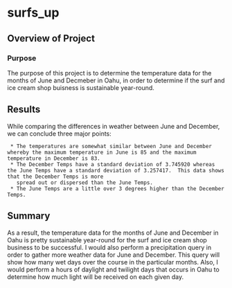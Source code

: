 # surfs_up

## Overview of Project

### Purpose
The purpose of this project is to determine the temperature data for the months of June and Decmeber in Oahu, in order to determine if the surf and ice cream shop buisness is sustainable year-round.

## Results
While comparing the differences in weather between June and December, we can conclude three major points:

     * The temperatures are somewhat similar between June and December whereby the maximum temperature in June is 85 and the maximum temperature in December is 83. 
     * The December Temps have a standard deviation of 3.745920 whereas the June Temps have a standard deviation of 3.257417.  This data shows that the December Temps is more  
       spread out or dispersed than the June Temps.
     * The June Temps are a little over 3 degrees higher than the December Temps.
     
## Summary
As a result, the temperature data for the months of June and December in Oahu is pretty sustainable year-round for the surf and ice cream shop business to be successful.
I would also perform a precipitation query in order to gather more weather data for June and December.  This query will show how many wet days over the course in the particular months.  Also, I would perform a hours of daylight and twilight days that occurs in Oahu to determine how much light will be received on each given day. 



